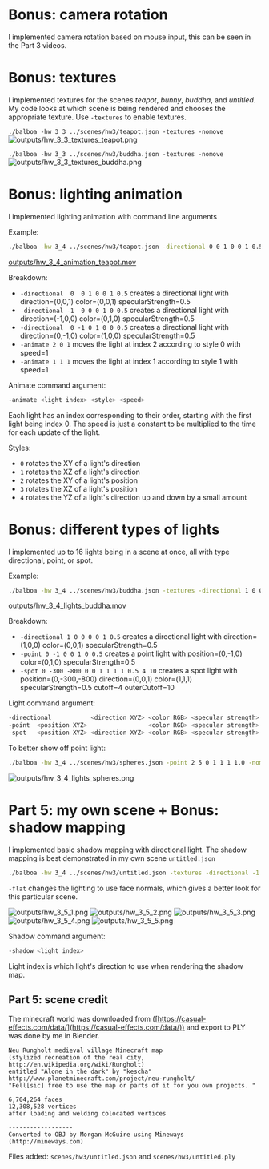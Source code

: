 # Bonus: camera rotation
I implemented camera rotation based on mouse input, this can be seen in the Part 3 videos.



# Bonus: textures
I implemented textures for the scenes *teapot*, *bunny*, *buddha*, and *untitled*. My code looks at which scene is being rendered and chooses the appropriate texture. Use `-textures` to enable textures.


`./balboa -hw 3_3 ../scenes/hw3/teapot.json -textures -nomove`
![outputs/hw_3_3_textures_teapot.png](outputs/hw_3_3_textures_teapot.png)

`./balboa -hw 3_3 ../scenes/hw3/buddha.json -textures -nomove`
![outputs/hw_3_3_textures_buddha.png](outputs/hw_3_3_textures_buddha.png)



# Bonus: lighting animation
I implemented lighting animation with command line arguments

Example:
```sh
./balboa -hw 3_4 ../scenes/hw3/teapot.json -directional 0 0 1 0 0 1 0.5 -directional -1 0 0 0 1 0 0.5 -directional 0 -1 0 1 0 0 0.5 -animate 2 0 1 -animate 1 1 1
```
[outputs/hw_3_4_animation_teapot.mov](outputs/hw_3_4_animation_teapot.mov)

Breakdown:
- `-directional  0  0 1 0 0 1 0.5` creates a directional light with direction=(0,0,1) color=(0,0,1) specularStrength=0.5
- `-directional -1  0 0 0 1 0 0.5` creates a directional light with direction=(-1,0,0) color=(0,1,0) specularStrength=0.5
- `-directional  0 -1 0 1 0 0 0.5` creates a directional light with direction=(0,-1,0) color=(1,0,0) specularStrength=0.5
- `-animate 2 0 1` moves the light at index 2 according to style 0 with speed=1
- `-animate 1 1 1` moves the light at index 1 according to style 1 with speed=1

Animate command argument:
```sh
-animate <light index> <style> <speed>
```
Each light has an index corresponding to their order, starting with the first light being index 0. The speed is just a constant to be multiplied to the time for each update of the light.

Styles:
- `0` rotates the XY of a light's direction
- `1` rotates the XZ of a light's direction
- `2` rotates the XY of a light's position
- `3` rotates the XZ of a light's position
- `4` rotates the YZ of a light's direction up and down by a small amount



# Bonus: different types of lights
I implemented up to 16 lights being in a scene at once, all with type directional, point, or spot.

Example:
```sh
./balboa -hw 3_4 ../scenes/hw3/buddha.json -textures -directional 1 0 0 0 0 1 0.5 -animate 0 1 1 -point 0 -1 0 0 1 0 0.5 -animate 1 2 2 -spot 0 -300 -800 0 0 1 1 1 1 0.5 4 10 -animate 2 4 1 -nomove
```
[outputs/hw_3_4_lights_buddha.mov](outputs/hw_3_4_lights_buddha.mov)

Breakdown:
- `-directional 1 0 0 0 0 1 0.5` creates a directional light with direction=(1,0,0) color=(0,0,1) specularStrength=0.5
- `-point 0 -1 0 0 1 0 0.5` creates a point light with position=(0,-1,0) color=(0,1,0) specularStrength=0.5
- `-spot 0 -300 -800 0 0 1 1 1 1 0.5 4 10` creates a spot light with position=(0,-300,-800) direction=(0,0,1) color=(1,1,1) specularStrength=0.5 cutoff=4 outerCutoff=10

Light command argument:
```sh
-directional           <direction XYZ> <color RGB> <specular strength>
-point  <position XYZ>                 <color RGB> <specular strength>
-spot   <position XYZ> <direction XYZ> <color RGB> <specular strength> <cutoff> <outer cutoff>
```

To better show off point light:
```sh
./balboa -hw 3_4 ../scenes/hw3/spheres.json -point 2 5 0 1 1 1 1.0 -nomove
```
![outputs/hw_3_4_lights_spheres.png](outputs/hw_3_4_lights_spheres.png)



# Part 5: my own scene  +  Bonus: shadow mapping
I implemented basic shadow mapping with directional light. The shadow mapping is best demonstrated in my own scene `untitled.json`
```sh
./balboa -hw 3_4 ../scenes/hw3/untitled.json -textures -directional -1 2 -1 1 1 1 2 -shadow 0 -flat
```
`-flat` changes the lighting to use face normals, which gives a better look for this particular scene.

![outputs/hw_3_5_1.png](outputs/hw_3_5_1.png)
![outputs/hw_3_5_2.png](outputs/hw_3_5_2.png)
![outputs/hw_3_5_3.png](outputs/hw_3_5_3.png)
![outputs/hw_3_5_4.png](outputs/hw_3_5_4.png)
![outputs/hw_3_5_5.png](outputs/hw_3_5_5.png)

Shadow command argument:
```sh
-shadow <light index>
```
Light index is which light's direction to use when rendering the shadow map.


## Part 5: scene credit
The minecraft world was downloaded from ([https://casual-effects.com/data/](https://casual-effects.com/data/)) and export to PLY was done by me in Blender.

    Neu Rungholt medieval village Minecraft map
    (stylized recreation of the real city, http://en.wikipedia.org/wiki/Rungholt)
    entitled "Alone in the dark" by "kescha"
    http://www.planetminecraft.com/project/neu-rungholt/
    "Fell[sic] free to use the map or parts of it for you own projects. "

    6,704,264 faces
    12,308,528 vertices 
    after loading and welding colocated vertices

    ------------------
    Converted to OBJ by Morgan McGuire using Mineways (http://mineways.com)

Files added: `scenes/hw3/untitled.json` and `scenes/hw3/untitled.ply`


